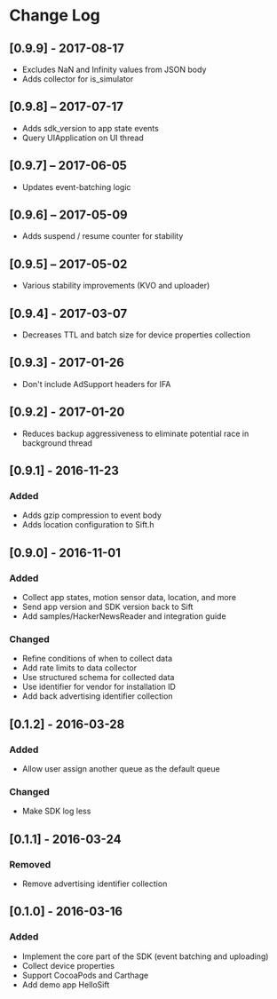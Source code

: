# Change Log

## [0.9.9] - 2017-08-17
- Excludes NaN and Infinity values from JSON body
- Adds collector for is_simulator

## [0.9.8] – 2017-07-17
- Adds sdk_version to app state events
- Query UIApplication on UI thread

## [0.9.7] – 2017-06-05
- Updates event-batching logic

## [0.9.6] – 2017-05-09
- Adds suspend / resume counter for stability

## [0.9.5] – 2017-05-02
- Various stability improvements (KVO and uploader)

## [0.9.4] - 2017-03-07
- Decreases TTL and batch size for device properties collection

## [0.9.3] - 2017-01-26
- Don't include AdSupport headers for IFA

## [0.9.2] - 2017-01-20
- Reduces backup aggressiveness to eliminate potential race in background thread

## [0.9.1] - 2016-11-23
### Added
- Adds gzip compression to event body
- Adds location configuration to Sift.h

## [0.9.0] - 2016-11-01
### Added
- Collect app states, motion sensor data, location, and more
- Send app version and SDK version back to Sift
- Add samples/HackerNewsReader and integration guide

### Changed
- Refine conditions of when to collect data
- Add rate limits to data collector
- Use structured schema for collected data
- Use identifier for vendor for installation ID
- Add back advertising identifier collection

## [0.1.2] - 2016-03-28
### Added
- Allow user assign another queue as the default queue

### Changed
- Make SDK log less

## [0.1.1] - 2016-03-24
### Removed
- Remove advertising identifier collection

## [0.1.0] - 2016-03-16
### Added
- Implement the core part of the SDK (event batching and uploading)
- Collect device properties
- Support CocoaPods and Carthage
- Add demo app HelloSift
